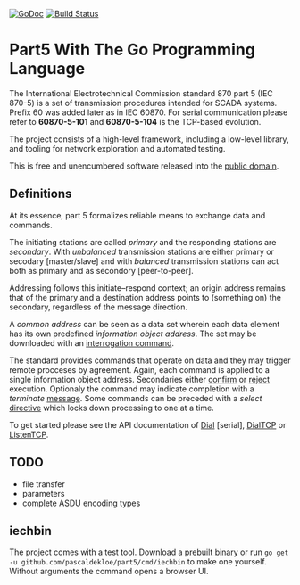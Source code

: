 [![GoDoc](https://godoc.org/github.com/pascaldekloe/part5?status.svg)](https://godoc.org/github.com/pascaldekloe/part5)
[![Build Status](https://travis-ci.org/pascaldekloe/part5.svg?branch=master)](https://travis-ci.org/pascaldekloe/part5)

# Part5 With The Go Programming Language

The International Electrotechnical Commission standard 870 part 5 (IEC 870-5) is
a set of transmission procedures intended for SCADA systems. Prefix 60 was added
later as in IEC 60870. For serial communication please refer to **60870-5-101**
and **60870-5-104** is the TCP-based evolution.

The project consists of a high-level framework, including a low-level library,
and tooling for network exploration and automated testing.

This is free and unencumbered software released into the
[public domain](http://creativecommons.org/publicdomain/zero/1.0).


## Definitions

At its essence, part 5 formalizes reliable means to exchange data and commands.

The initiating stations are called *primary* and the responding stations are
*secondary*. With *unbalanced* transmission stations are either primary or
secodary [master/slave] and with *balanced* transmission stations can act both
as primary and as secondory [peer-to-peer].

Addressing follows this initiate–respond context; an origin address remains that
of the primary and a destination address points to (something on) the secondary,
regardless of the message direction.

A *common address* can be seen as a data set wherein each data element has its
own predefined *information object address*. The set may be downloaded with an
[interrogation command](http://godoc.org/github.com/pascaldekloe/part5/info#C_IC_NA_1).

The standard provides commands that operate on data and they may trigger remote
procceses by agreement. Again, each command is applied to a single information
object address. Secondaries either
[confirm](http://godoc.org/github.com/pascaldekloe/part5/info#Actcon) or
[reject](http://godoc.org/github.com/pascaldekloe/part5/info#NegFlag) execution.
Optionaly the command may indicate completion with a *terminate*
[message](http://godoc.org/github.com/pascaldekloe/part5/info#Actterm).
Some commands can be preceded with a *select*
[directive](http://godoc.org/github.com/pascaldekloe/part5/info#Cmd.Exec)
which locks down processing to one at a time.

To get started please see the API documentation of
[Dial](http://godoc.org/github.com/pascaldekloe/part5#Dial) [serial],
[DialTCP](http://godoc.org/github.com/pascaldekloe/part5#DialTCP) or
[ListenTCP](http://godoc.org/github.com/pascaldekloe/part5#ListenTCP).


## TODO

* file transfer
* parameters
* complete ASDU encoding types


## iechbin

The project comes with a test tool. Download a
[prebuilt binary](https://github.com/pascaldekloe/part5/releases)
or run `go get -u github.com/pascaldekloe/part5/cmd/iechbin`
to make one yourself.
Without arguments the command opens a browser UI.
